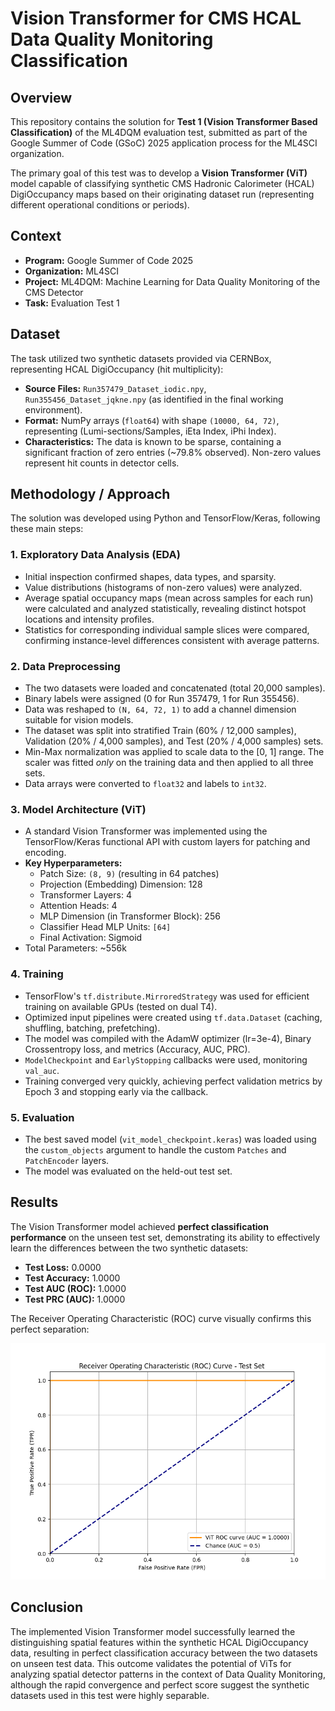 # Vision Transformer for CMS HCAL Data Quality Monitoring Classification

## Overview

This repository contains the solution for **Test 1 (Vision Transformer Based Classification)** of the ML4DQM evaluation test, submitted as part of the Google Summer of Code (GSoC) 2025 application process for the ML4SCI organization.

The primary goal of this test was to develop a **Vision Transformer (ViT)** model capable of classifying synthetic CMS Hadronic Calorimeter (HCAL) DigiOccupancy maps based on their originating dataset run (representing different operational conditions or periods).

## Context

* **Program:** Google Summer of Code 2025
* **Organization:** ML4SCI
* **Project:** ML4DQM: Machine Learning for Data Quality Monitoring of the CMS Detector
* **Task:** Evaluation Test 1

## Dataset

The task utilized two synthetic datasets provided via CERNBox, representing HCAL DigiOccupancy (hit multiplicity):

* **Source Files:** `Run357479_Dataset_iodic.npy`, `Run355456_Dataset_jqkne.npy` (as identified in the final working environment).
* **Format:** NumPy arrays (`float64`) with shape `(10000, 64, 72)`, representing (Lumi-sections/Samples, iEta Index, iPhi Index).
* **Characteristics:** The data is known to be sparse, containing a significant fraction of zero entries (~79.8% observed). Non-zero values represent hit counts in detector cells.

## Methodology / Approach

The solution was developed using Python and TensorFlow/Keras, following these main steps:

### 1. Exploratory Data Analysis (EDA)
* Initial inspection confirmed shapes, data types, and sparsity.
* Value distributions (histograms of non-zero values) were analyzed.
* Average spatial occupancy maps (mean across samples for each run) were calculated and analyzed statistically, revealing distinct hotspot locations and intensity profiles.
* Statistics for corresponding individual sample slices were compared, confirming instance-level differences consistent with average patterns.

### 2. Data Preprocessing
* The two datasets were loaded and concatenated (total 20,000 samples).
* Binary labels were assigned (0 for Run 357479, 1 for Run 355456).
* Data was reshaped to `(N, 64, 72, 1)` to add a channel dimension suitable for vision models.
* The dataset was split into stratified Train (60% / 12,000 samples), Validation (20% / 4,000 samples), and Test (20% / 4,000 samples) sets.
* Min-Max normalization was applied to scale data to the [0, 1] range. The scaler was fitted *only* on the training data and then applied to all three sets.
* Data arrays were converted to `float32` and labels to `int32`.

### 3. Model Architecture (ViT)
* A standard Vision Transformer was implemented using the TensorFlow/Keras functional API with custom layers for patching and encoding.
* **Key Hyperparameters:**
    * Patch Size: `(8, 9)` (resulting in 64 patches)
    * Projection (Embedding) Dimension: 128
    * Transformer Layers: 4
    * Attention Heads: 4
    * MLP Dimension (in Transformer Block): 256
    * Classifier Head MLP Units: `[64]`
    * Final Activation: Sigmoid
* Total Parameters: ~556k

### 4. Training
* TensorFlow's `tf.distribute.MirroredStrategy` was used for efficient training on available GPUs (tested on dual T4).
* Optimized input pipelines were created using `tf.data.Dataset` (caching, shuffling, batching, prefetching).
* The model was compiled with the AdamW optimizer (lr=3e-4), Binary Crossentropy loss, and metrics (Accuracy, AUC, PRC).
* `ModelCheckpoint` and `EarlyStopping` callbacks were used, monitoring `val_auc`.
* Training converged very quickly, achieving perfect validation metrics by Epoch 3 and stopping early via the callback.

### 5. Evaluation
* The best saved model (`vit_model_checkpoint.keras`) was loaded using the `custom_objects` argument to handle the custom `Patches` and `PatchEncoder` layers.
* The model was evaluated on the held-out test set.


## Results

The Vision Transformer model achieved **perfect classification performance** on the unseen test set, demonstrating its ability to effectively learn the differences between the two synthetic datasets:

* **Test Loss:** 0.0000
* **Test Accuracy:** 1.0000
* **Test AUC (ROC):** 1.0000
* **Test PRC (AUC):** 1.0000

The Receiver Operating Characteristic (ROC) curve visually confirms this perfect separation:

![Test Set ROC Curve](roc_curve_test_set.png "Test Set ROC Curve (AUC = 1.0000)")


## Conclusion

The implemented Vision Transformer model successfully learned the distinguishing spatial features within the synthetic HCAL DigiOccupancy data, resulting in perfect classification accuracy between the two datasets on unseen test data. This outcome validates the potential of ViTs for analyzing spatial detector patterns in the context of Data Quality Monitoring, although the rapid convergence and perfect score suggest the synthetic datasets used in this test were highly separable.
